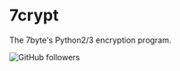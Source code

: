 # 7crypt
The 7byte's Python2/3 encryption program.


![GitHub followers](https://img.shields.io/github/followers/7butnotabyte?style=social)

